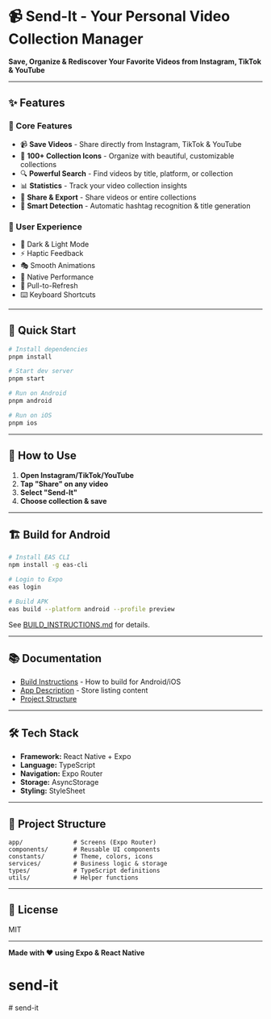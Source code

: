 # 📹 Send-It - Your Personal Video Collection Manager

**Save, Organize & Rediscover Your Favorite Videos from Instagram, TikTok & YouTube**

---

## ✨ Features

### 🎯 Core Features
- 📹 **Save Videos** - Share directly from Instagram, TikTok & YouTube
- 📂 **100+ Collection Icons** - Organize with beautiful, customizable collections
- 🔍 **Powerful Search** - Find videos by title, platform, or collection
- 📊 **Statistics** - Track your video collection insights
- 🔗 **Share & Export** - Share videos or entire collections
- 🤖 **Smart Detection** - Automatic hashtag recognition & title generation

### 🎨 User Experience
- 🌙 Dark & Light Mode
- ⚡ Haptic Feedback
- 🎭 Smooth Animations
- 📱 Native Performance
- 🔄 Pull-to-Refresh
- ⌨️ Keyboard Shortcuts

---

## 🚀 Quick Start

```bash
# Install dependencies
pnpm install

# Start dev server
pnpm start

# Run on Android
pnpm android

# Run on iOS
pnpm ios
```

---

## 📱 How to Use

1. **Open Instagram/TikTok/YouTube**
2. **Tap "Share" on any video**
3. **Select "Send-It"**
4. **Choose collection & save**

---

## 🏗️ Build for Android

```bash
# Install EAS CLI
npm install -g eas-cli

# Login to Expo
eas login

# Build APK
eas build --platform android --profile preview
```

See [BUILD_INSTRUCTIONS.md](./BUILD_INSTRUCTIONS.md) for details.

---

## 📚 Documentation

- [Build Instructions](./BUILD_INSTRUCTIONS.md) - How to build for Android/iOS
- [App Description](./APP_DESCRIPTION.md) - Store listing content
- [Project Structure](#project-structure)

---

## 🛠️ Tech Stack

- **Framework:** React Native + Expo
- **Language:** TypeScript
- **Navigation:** Expo Router
- **Storage:** AsyncStorage
- **Styling:** StyleSheet

---

## 📁 Project Structure

```
app/              # Screens (Expo Router)
components/       # Reusable UI components
constants/        # Theme, colors, icons
services/         # Business logic & storage
types/            # TypeScript definitions
utils/            # Helper functions
```

---

## 📄 License

MIT

---

**Made with ❤️ using Expo & React Native**
# send-it
#   s e n d - i t 
 
 
